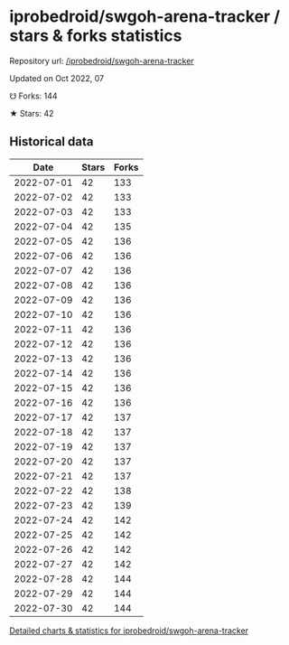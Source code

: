 # iprobedroid/swgoh-arena-tracker / stars & forks statistics

Repository url: [/iprobedroid/swgoh-arena-tracker](https://github.com/iprobedroid/swgoh-arena-tracker)

Updated on Oct 2022, 07

☋ Forks: 144

★ Stars: 42

## Historical data
| Date | Stars | Forks |
|------|-------|-------|
| 2022-07-01 | 42 | 133 | 
| 2022-07-02 | 42 | 133 | 
| 2022-07-03 | 42 | 133 | 
| 2022-07-04 | 42 | 135 | 
| 2022-07-05 | 42 | 136 | 
| 2022-07-06 | 42 | 136 | 
| 2022-07-07 | 42 | 136 | 
| 2022-07-08 | 42 | 136 | 
| 2022-07-09 | 42 | 136 | 
| 2022-07-10 | 42 | 136 | 
| 2022-07-11 | 42 | 136 | 
| 2022-07-12 | 42 | 136 | 
| 2022-07-13 | 42 | 136 | 
| 2022-07-14 | 42 | 136 | 
| 2022-07-15 | 42 | 136 | 
| 2022-07-16 | 42 | 136 | 
| 2022-07-17 | 42 | 137 | 
| 2022-07-18 | 42 | 137 | 
| 2022-07-19 | 42 | 137 | 
| 2022-07-20 | 42 | 137 | 
| 2022-07-21 | 42 | 137 | 
| 2022-07-22 | 42 | 138 | 
| 2022-07-23 | 42 | 139 | 
| 2022-07-24 | 42 | 142 | 
| 2022-07-25 | 42 | 142 | 
| 2022-07-26 | 42 | 142 | 
| 2022-07-27 | 42 | 142 | 
| 2022-07-28 | 42 | 144 | 
| 2022-07-29 | 42 | 144 | 
| 2022-07-30 | 42 | 144 | 


[Detailed charts & statistics for iprobedroid/swgoh-arena-tracker](https://reviewgithub.com/rep/iprobedroid/swgoh-arena-tracker)
